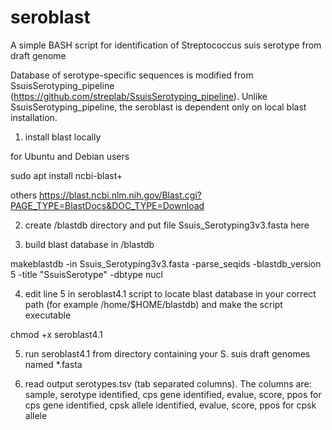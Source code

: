 # seroblast


A simple BASH script for identification of Streptococcus suis serotype from draft genome

Database of serotype-specific sequences is modified from SsuisSerotyping_pipeline (https://github.com/streplab/SsuisSerotyping_pipeline). Unlike SsuisSerotyping_pipeline, the seroblast is dependent only on local blast installation.

1. install blast locally

for Ubuntu and Debian users

sudo apt install ncbi-blast+

others https://blast.ncbi.nlm.nih.gov/Blast.cgi?PAGE_TYPE=BlastDocs&DOC_TYPE=Download

2. create /blastdb directory and put file Ssuis_Serotyping3v3.fasta here

3. build blast database in /blastdb

makeblastdb -in Ssuis_Serotyping3v3.fasta -parse_seqids -blastdb_version 5 -title "SsuisSerotype" -dbtype nucl

4. edit line 5 in seroblast4.1 script to locate blast database in your correct path (for example /home/$HOME/blastdb) and make the script executable

chmod +x seroblast4.1

5. run seroblast4.1 from directory containing your S. suis draft genomes named *.fasta

6. read output serotypes.tsv (tab separated columns). The columns are: sample, serotype identified, cps gene identified, evalue, score, ppos for cps gene identified, cpsk allele identified, evalue, score, ppos for cpsk allele
